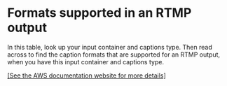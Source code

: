 # Formats supported in an RTMP output<a name="supported-formats-rtmp-output"></a>

In this table, look up your input container and captions type\. Then read across to find the caption formats that are supported for an RTMP output, when you have this input container and captions type\. 

[\[See the AWS documentation website for more details\]](http://docs.aws.amazon.com/medialive/latest/ug/supported-formats-rtmp-output.html)